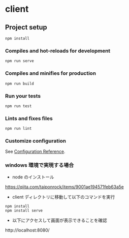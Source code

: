 # client

## Project setup

```
npm install
```

### Compiles and hot-reloads for development

```
npm run serve
```

### Compiles and minifies for production

```
npm run build
```

### Run your tests

```
npm run test
```

### Lints and fixes files

```
npm run lint
```

### Customize configuration

See [Configuration Reference](https://cli.vuejs.org/config/).

### windows 環境で実現する場合

- node のインストール

https://qiita.com/taiponrock/items/9001ae194571feb63a5e

- client ディレクトリに移動して以下のコマンドを実行

```
npm install
npm install serve
```

- 以下にアクセスして画面が表示できることを確認

http://localhost:8080/
